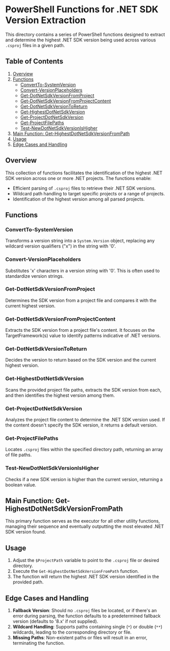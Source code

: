 # PowerShell Functions for .NET SDK Version Extraction

This directory contains a series of PowerShell functions designed to extract and determine the highest .NET SDK version being used across various `.csproj` files in a given path.

## Table of Contents

1. [Overview](#overview)
2. [Functions](#functions)
   - [ConvertTo-SystemVersion](#convertto-systemversion)
   - [Convert-VersionPlaceholders](#convert-versionplaceholders)
   - [Get-DotNetSdkVersionFromProject](#get-dotnetsdkversionfromproject)
   - [Get-DotNetSdkVersionFromProjectContent](#get-dotnetsdkversionfromprojectcontent)
   - [Get-DotNetSdkVersionToReturn](#get-dotnetsdkversiontoreturn)
   - [Get-HighestDotNetSdkVersion](#get-highestdotnetsdkversion)
   - [Get-ProjectDotNetSdkVersion](#get-projectdotnetsdkversion)
   - [Get-ProjectFilePaths](#get-projectfilepaths)
   - [Test-NewDotNetSdkVersionIsHigher](#test-newdotnetsdkversionishigher)
3. [Main Function: Get-HighestDotNetSdkVersionFromPath](#main-function-get-highestdotnetsdkversionfrompath)
4. [Usage](#usage)
5. [Edge Cases and Handling](#edge-cases-and-handling)

## Overview

This collection of functions facilitates the identification of the highest .NET SDK version across one or more .NET projects. The functions enable:

- Efficient parsing of `.csproj` files to retrieve their .NET SDK versions.
- Wildcard path handling to target specific projects or a range of projects.
- Identification of the highest version among all parsed projects.

## Functions

### ConvertTo-SystemVersion

Transforms a version string into a `System.Version` object, replacing any wildcard version qualifiers ("x") in the string with '0'.

### Convert-VersionPlaceholders

Substitutes 'x' characters in a version string with '0'. This is often used to standardize version strings.

### Get-DotNetSdkVersionFromProject

Determines the SDK version from a project file and compares it with the current highest version.

### Get-DotNetSdkVersionFromProjectContent

Extracts the SDK version from a project file's content. It focuses on the TargetFramework(s) value to identify patterns indicative of .NET versions.

### Get-DotNetSdkVersionToReturn

Decides the version to return based on the SDK version and the current highest version.

### Get-HighestDotNetSdkVersion

Scans the provided project file paths, extracts the SDK version from each, and then identifies the highest version among them.

### Get-ProjectDotNetSdkVersion

Analyzes the project file content to determine the .NET SDK version used. If the content doesn't specify the SDK version, it returns a default version.

### Get-ProjectFilePaths

Locates `.csproj` files within the specified directory path, returning an array of file paths.

### Test-NewDotNetSdkVersionIsHigher

Checks if a new SDK version is higher than the current version, returning a boolean value.

## Main Function: Get-HighestDotNetSdkVersionFromPath

This primary function serves as the executor for all other utility functions, managing their sequence and eventually outputting the most elevated .NET SDK version found.

## Usage

1. Adjust the `$ProjectPath` variable to point to the `.csproj` file or desired directory.
2. Execute the `Get-HighestDotNetSdkVersionFromPath` function.
3. The function will return the highest .NET SDK version identified in the provided path.

## Edge Cases and Handling

1. **Fallback Version**: Should no `.csproj` files be located, or if there's an error during parsing, the function defaults to a predetermined fallback version (defaults to '8.x' if not supplied).
2. **Wildcard Handling**: Supports paths containing single (`*`) or double (`**`) wildcards, leading to the corresponding directory or file.
3. **Missing Paths**: Non-existent paths or files will result in an error, terminating the function.